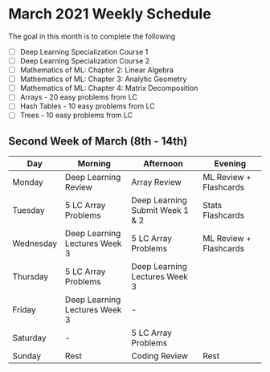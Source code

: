 # March 2021 Weekly Schedule

The goal in this month is to complete the following

-   [ ] Deep Learning Specialization Course 1
-   [ ] Deep Learning Specialization Course 2
-   [ ] Mathematics of ML: Chapter 2: Linear Algebra
-   [ ] Mathematics of ML: Chapter 3: Analytic Geometry
-   [ ] Mathematics of ML: Chapter 4: Matrix Decomposition
-   [ ] Arrays - 20 easy problems from LC
-   [ ] Hash Tables - 10 easy problems from LC
-   [ ] Trees - 10 easy problems from LC

## Second Week of March (8th - 14th)

| Day       | Morning                       | Afternoon                       | Evening                |
| --------- | ----------------------------- | ------------------------------- | ---------------------- |
| Monday    | Deep Learning Review          | Array Review                    | ML Review + Flashcards |
| Tuesday   | 5 LC Array Problems           | Deep Learning Submit Week 1 & 2 | Stats Flashcards       |
| Wednesday | Deep Learning Lectures Week 3 | 5 LC Array Problems             | ML Review + Flashcards |
| Thursday  | 5 LC Array Problems           | Deep Learning Lectures Week 3   |                        |
| Friday    | Deep Learning Lectures Week 3 | -                               |                        |
| Saturday  | -                             | 5 LC Array Problems             |                        |
| Sunday    | Rest                          | Coding Review                   | Rest                   |

